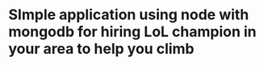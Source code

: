 # SImple application using node with mongodb for hiring LoL champion in your area to help you climb
